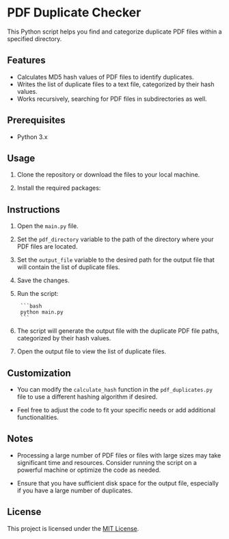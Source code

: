 # PDF Duplicate Checker

This Python script helps you find and categorize duplicate PDF files within a specified directory.

## Features

- Calculates MD5 hash values of PDF files to identify duplicates.
- Writes the list of duplicate files to a text file, categorized by their hash values.
- Works recursively, searching for PDF files in subdirectories as well.

## Prerequisites

- Python 3.x

## Usage

1. Clone the repository or download the files to your local machine.

2. Install the required packages:


## Instructions

1. Open the `main.py` file.

2. Set the `pdf_directory` variable to the path of the directory where your PDF files are located.

3. Set the `output_file` variable to the desired path for the output file that will contain the list of duplicate files.

4. Save the changes.

5. Run the script:
    
        ```bash
        python main.py
        ```
        
6. The script will generate the output file with the duplicate PDF file paths, categorized by their hash values.

7. Open the output file to view the list of duplicate files.

## Customization

- You can modify the `calculate_hash` function in the `pdf_duplicates.py` file to use a different hashing algorithm if desired.

- Feel free to adjust the code to fit your specific needs or add additional functionalities.

## Notes

- Processing a large number of PDF files or files with large sizes may take significant time and resources. Consider running the script on a powerful machine or optimize the code as needed.

- Ensure that you have sufficient disk space for the output file, especially if you have a large number of duplicates.

## License

This project is licensed under the [MIT License](LICENSE).


